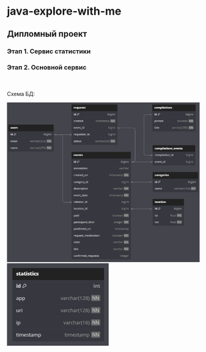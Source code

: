 # java-explore-with-me

## Дипломный проект

### Этап 1. Сервис статистики
### Этап 2. Основной сервис
<br><br/>
Схема БД:

![db_main.png](images/db_main.png)
![db_stat.png](images/db_stat.png)
